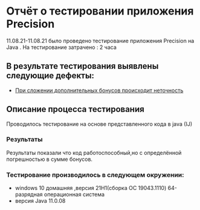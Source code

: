 # Отчёт о тестировании приложения Precision

11.08.21-11.08.21
 было проведено  тестирование приложения Precision на Java . 
На тестирование затрачено : 2 часа 
## В результате тестирования выявлены следующие дефекты:
* [При сложении дополнительных бонусов происходит неточность ](https://github.com/nanaishere/1.2-homework-task-2-Precision-/issues/1)
## Описание процесса тестирования
Проводилось тестирование на основе представленного кода в java (IJ)
### Результаты
Результаты показали что код работоспособный,но с определённой погрешностью в сумме бонусов. 

### Тестирование производилось в следующем окружении:
* windows 10 домашняя ,версия 21H1(сборка ОС 19043.1110)  64-разрядная операционная система 
* версия Java 11.0.08 
